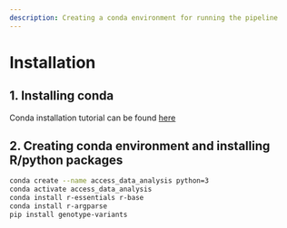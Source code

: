 ```yaml
---
description: Creating a conda environment for running the pipeline
---
```


# Installation

## 1. Installing conda

Conda installation tutorial can be found [here](https://docs.conda.io/projects/conda/en/latest/user-guide/install/linux.html)

## 2. Creating conda environment and installing R/python packages

```bash
conda create --name access_data_analysis python=3
conda activate access_data_analysis
conda install r-essentials r-base
conda install r-argparse
pip install genotype-variants
```



